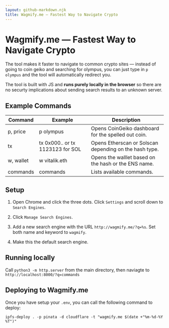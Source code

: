 ```yaml
---
layout: github-markdown.njk
title: Wagmify.me — Fastest Way to Navigate Crypto
---
```


# Wagmify.me — Fastest Way to Navigate Crypto

The tool makes it faster to navigate to common crypto sites — instead of going to coin geiko and searching for olympus, you can just type in `p olympus` and the tool will automatically redirect you.

The tool is built with JS and **runs purely locally in the browser** so there are no securty implications about sending search results to an unknown server. 

## Example Commands

Command | Example | Description
--- | --- | ---
p, price | p olympus | Opens CoinGeiko dashboard for the spelled out coin.
tx | tx 0x000.. or tx 1123123 for SOL | Opens Etherscan or Solscan depending on the hash type.
w, wallet | w vitalik.eth | Opens the walllet based on the hash or the ENS name.
commands | commands | Lists available commands.

## Setup

1. Open Chrome and click the three dots. Click `Settings` and scroll down to `Search Engines`.

2. Click `Manage Search Engines`.

3. Add a new search engine with the URL `http://wagmify.me/?q=%s`. Set both name and keyword to `wagmify`.

4. Make this the default search engine.

## Running locally

Call `python3 -m http.server` from the main directory, then naviagte to `http://localhost:8000/?q=commands` 

## Deploying to Wagmify.me 
Once you have setup your `.env`, you can call the following command to deploy:

```
ipfs-deploy . -p pinata -d cloudflare -t "wagmify.me $(date +"%m-%d-%Y %T")"
```
